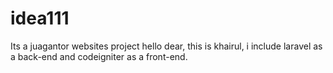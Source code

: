 # idea111
Its a juagantor websites project
hello dear,
this is khairul, i include laravel as a back-end and codeigniter as a front-end.        
